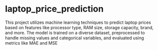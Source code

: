 # laptop_price_prediction
This project utilizes machine learning techniques to predict laptop prices based on features like processor type, RAM size, storage capacity, brand, and more. The model is trained on a diverse dataset, preprocessed to handle missing values and categorical variables, and evaluated using metrics like MAE and MSE
